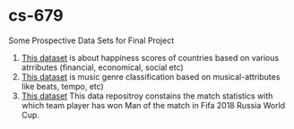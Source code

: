 # cs-679
Some Prospective Data Sets for Final Project

1. [This dataset](https://www.kaggle.com/unsdsn/world-happiness?select=2016.csv) is about happiness scores of countries based on various atrributes (financial, economical, social etc)
2. [This dataset](https://www.kaggle.com/insiyeah/musicfeatures?select=data.csv) is music genre classification based on musical-attributes like beats, tempo, etc)
3. [This dataset](https://www.kaggle.com/mathan/fifa-2018-match-statistics) This data repositroy constains the match statistics with which team player has won Man of the match in Fifa 2018 Russia World Cup.

